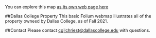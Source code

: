 You can explore this map [as its own web page here](campuses_v2.html)

##Dallas College Property
This basic Folium webmap illustrates all of the property owneed by Dallas College, as of Fall 2021.

##Contact
Please contact cgilchriest@dallascollege.edu with questions. 


